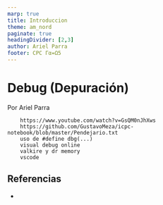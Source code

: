 ```yaml
---
marp: true
title: Introduccion
theme: am_nord
paginate: true
headingDivider: [2,3]
author: Ariel Parra
footer: CPC Γα=Ω5
---
```


<!-- _class: cover_e -->
<!-- _paginate: "" -->
<!-- _footer: ![](./img/GALLOS_black_rectangle_transparent.png) -->
<!-- _header: ![](./img/GALLOS_white_square_transparent.png) -->

# <!-- fit -->Debug (Depuración)

Por Ariel Parra


        https://www.youtube.com/watch?v=GsQM0nJhXws
        https://github.com/GustavoMeza/icpc-notebook/blob/master/Pendejario.txt
        uso de #define dbg(...) 
        visual debug online
        valkire y dr memory
        vscode


        
## Referencias

- 